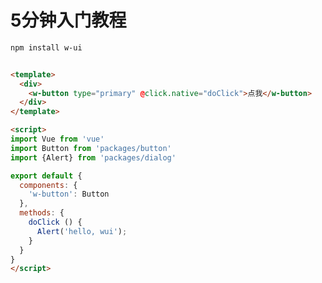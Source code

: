 # 5分钟入门教程

```sh
npm install w-ui
```

<template>
  <div>
    <w-button type="primary" @click.native="doClick">点我</w-button>
  </div>
</template>

<script>
import Vue from 'vue'
import Button from 'packages/button'
import {Alert} from 'packages/dialog'

export default {
  components: {
    'w-button': Button
  },
  methods: {
    doClick () {
      Alert('hello, wui');
    }
  }
}
</script>


```html

<template>
  <div>
    <w-button type="primary" @click.native="doClick">点我</w-button>
  </div>
</template>

<script>
import Vue from 'vue'
import Button from 'packages/button'
import {Alert} from 'packages/dialog'

export default {
  components: {
    'w-button': Button
  },
  methods: {
    doClick () {
      Alert('hello, wui');
    }
  }
}
</script>

```